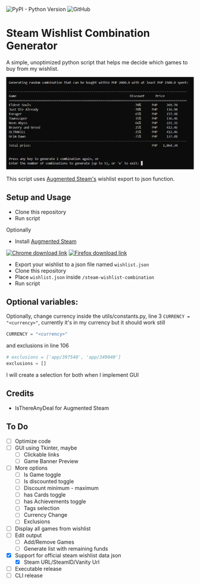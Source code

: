 ![PyPI - Python Version](https://img.shields.io/pypi/pyversions/py-cord?style=for-the-badge) ![GitHub](https://img.shields.io/github/license/nekooooooooo/salty-dream-bot?style=for-the-badge)

# Steam Wishlist Combination Generator

A simple, unoptimized python script that helps me decide which games to buy from my wishlist.

![](https://raw.githubusercontent.com/nekooooooooo/nekooooooooo.github.io/master/pics/preview_steam_wishlist.png)

This script uses [Augmented Steam's](https://github.com/IsThereAnyDeal/AugmentedSteam) wishlist export to json function.

## Setup and Usage
- Clone this repository
- Run script

Optionally
- Install [Augmented Steam](https://augmentedsteam.com/)

[![Chrome download link](https://storage.googleapis.com/web-dev-uploads/image/WlD8wC6g8khYWPJUsQceQkhXSlv1/UV4C4ybeBTsZt43U4xis.png)](https://chrome.google.com/webstore/detail/augmented-steam/dnhpnfgdlenaccegplpojghhmaamnnfp) [![Firefox download link](https://extensionworkshop.com/assets/img/documentation/publish/get-the-addon-178x60px.dad84b42.png)](https://addons.mozilla.org/firefox/addon/augmented-steam/)
- Export your wishlist to a json file named `wishlist.json`
- Clone this repository
- Place `wishlist.json` inside `/steam-wishlist-combination`
- Run script

## Optional variables:

Optionally, change currency inside the utils/constants.py, line 3 `CURRENCY = "<currency>"`, currently it's in my currency but it should work still
```py
CURRENCY = "<currency>"
```
and exclusions in line 106
```py
# exclusions = ['app/397540', 'app/349040']
exclusions = []
```
I will create a selection for both when I implement GUI

## Credits
- IsThereAnyDeal for Augmented Steam

## To Do
- [ ] Optimize code
- [ ] GUI using Tkinter, maybe
    - [ ] Clickable links
    - [ ] Game Banner Preview
- [ ] More options
    - [ ] Is Game toggle
    - [ ] Is discounted toggle
    - [ ] Discount minimum - maximum
    - [ ] has Cards toggle
    - [ ] has Achievements toggle
    - [ ] Tags selection
    - [ ] Currency Change
    - [ ] Exclusions
- [ ] Display all games from wishlist
- [ ] Edit output
    - [ ] Add/Remove Games
    - [ ] Generate list with remaining funds
- [x] Support for official steam wishlist data json
    - [x] Steam URL/SteamID/Vanity Url
- [ ] Executable release
- [ ] CLI release
